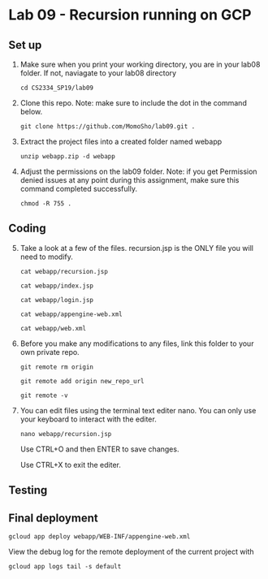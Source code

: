 # Lab 09 - Recursion running on GCP

## Set up
1. Make sure when you print your working directory, you are in your lab08 folder.
   If not, naviagate to your lab08 directory
   
   `cd CS2334_SP19/lab09`
   
2. Clone this repo. Note: make sure to include the dot in the command below.
   
   `git clone https://github.com/MomoSho/lab09.git .`
   
3. Extract the project files into a created folder named webapp
   
   `unzip webapp.zip -d webapp`

4. Adjust the permissions on the lab09 folder. Note: if you get Permission denied issues at any point during this assignment, make sure this command completed successfully.
   
   `chmod -R 755 .`

## Coding
5. Take a look at a few of the files. recursion.jsp is the ONLY file you will need to modify.
   
   `cat webapp/recursion.jsp`
   
   `cat webapp/index.jsp`
   
   `cat webapp/login.jsp`
   
   `cat webapp/appengine-web.xml`
   
   `cat webapp/web.xml`

6. Before you make any modifications to any files, link this folder to your own private repo.
   
   `git remote rm origin`
   
   `git remote add origin new_repo_url`
   
   `git remote -v`

7. You can edit files using the terminal text editer nano. You can only use your keyboard to interact with the editer.
   
   `nano webapp/recursion.jsp`
   
   Use CTRL+O and then ENTER to save changes.
   
   Use CTRL+X to exit the editer.

## Testing


## Final deployment

   `gcloud app deploy webapp/WEB-INF/appengine-web.xml`
   
   View the debug log for the remote deployment of the current project with
   
   `gcloud app logs tail -s default`

